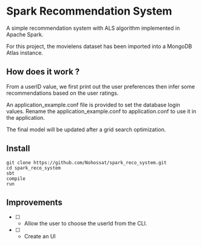 # Spark Recommendation System

A simple recommendation system with ALS algorithm implemented in Apache Spark.

For this project, the movielens dataset has been imported into a MongoDB Atlas instance.

## How does it work ?

From a userID value, we first print out the user preferences then infer some recommendations based on the user ratings.

An application_example.conf file is provided to set the database login values. Rename the application_example.conf to application.conf to use it in the application.

The final model will be updated after a grid search optimization. 

## Install

```shell
git clone https://github.com/Nohossat/spark_reco_system.git
cd spark_reco_system
sbt
compile
run
```

## Improvements

- [ ] - Allow the user to choose the userId from the CLI. 
- [ ] - Create an UI